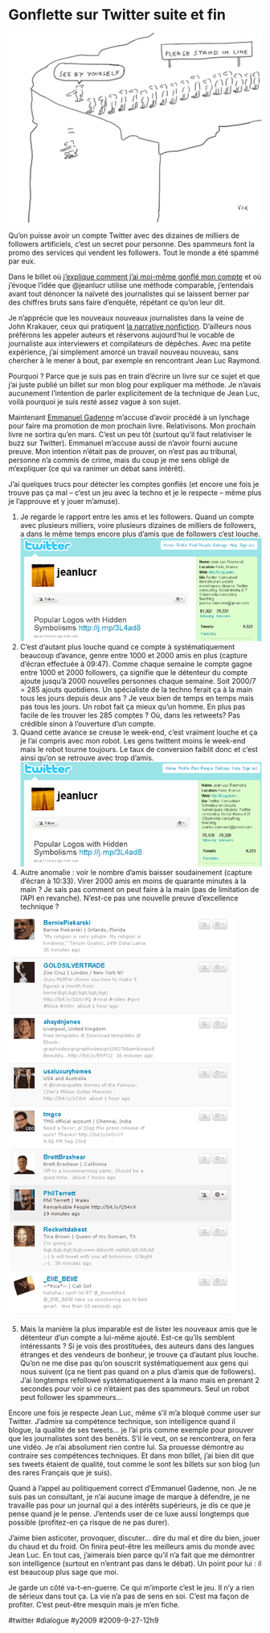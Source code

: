 # Gonflette sur Twitter suite et fin

![](_i/Please_stand_in_line_t.8001.webp)

Qu’on puisse avoir un compte Twitter avec des dizaines de milliers de followers artificiels, c’est un secret pour personne. Des spammeurs font la promo des services qui vendent les followers. Tout le monde a été spammé par eux.

Dans le billet où [j’explique comment j’ai moi-même gonflé mon compte](qui-a-la-plus-grosse-quequette-sur-twitter.md) et où j’évoque l’idée que @jeanlucr utilise une méthode comparable, j’entendais avant tout dénoncer la naïveté des journalistes qui se laissent berner par des chiffres bruts sans faire d’enquête, répétant ce qu’on leur dit.

Je n’apprécie que les nouveaux nouveaux journalistes dans la veine de John Krakauer, ceux qui pratiquent [la narrative nonfiction](../3/narrative-nonfiction.md). D’ailleurs nous préférons les appeler auteurs et réservons aujourd’hui le vocable de journaliste aux interviewers et compilateurs de dépêches. Avec ma petite expérience, j’ai simplement amorcé un travail nouveau nouveau, sans chercher à le mener à bout, par exemple en rencontrant Jean Luc Raymond.

Pourquoi ? Parce que je suis pas en train d’écrire un livre sur ce sujet et que j’ai juste publié un billet sur mon blog pour expliquer ma méthode. Je n’avais aucunement l’intention de parler explicitement de la technique de Jean Luc, voilà pourquoi je suis resté assez vague à son sujet.

Maintenant [Emmanuel Gadenne](http://twitter.com/egadenne/statuses/4412428333) m’accuse d’avoir procédé à un lynchage pour faire ma promotion de mon prochain livre. Relativisons. Mon prochain livre ne sortira qu’en mars. C’est un peu tôt (surtout qu’il faut relativiser le buzz sur Twitter). Emmanuel m’accuse aussi de n’avoir fourni aucune preuve. Mon intention n’était pas de prouver, on n’est pas au tribunal, personne n’a commis de crime, mais du coup je me sens obligé de m’expliquer (ce qui va ranimer un débat sans intérêt).

J’ai quelques trucs pour détecter les comptes gonflés (et encore une fois je trouve pas ça mal – c’est un jeu avec la techno et je le respecte – même plus je l’approuve et y jouer m’amuse).

1. Je regarde le rapport entre les amis et les followers. Quand un compte avec plusieurs milliers, voire plusieurs dizaines de milliers de followers, a dans le même temps encore plus d’amis que de followers c’est louche.  
![jeanlurc](_i/jeanlurc.png)
2. C’est d’autant plus louche quand ce compte à systématiquement beaucoup d’avance, genre entre 1000 et 2000 amis en plus (capture d’écran effectuée à 09:47). Comme chaque semaine le compte gagne entre 1000 et 2000 followers, ça signifie que le détenteur du compte ajoute jusqu’à 2000 nouvelles personnes chaque semaine. Soit 2000/7 = 285 ajouts quotidiens. Un spécialiste de la techno ferait ça à la main tous les jours depuis deux ans ? Je veux bien de temps en temps mais pas tous les jours. Un robot fait ça mieux qu’un homme. En plus pas facile de les trouver les 285 comptes ? Où, dans les retweets? Pas crédible sinon à l’ouverture d’un compte.
3. Quand cette avance se creuse le week-end, c’est vraiment louche et ça je l’ai compris avec mon robot. Les gens twittent moins le week-end mais le robot tourne toujours. Le taux de conversion faiblit donc et c’est ainsi qu’on se retrouve avec trop d’amis.  
![jeanlurcr](_i/jeanlurc2.png)
4. Autre anomalie : voir le nombre d’amis baisser soudainement (capture d’écran à 10:33). Virer 2000 amis en moins de quarante minutes à la main ? Je sais pas comment on peut faire à la main (pas de limitation de l’API en revanche). N’est-ce pas une nouvelle preuve d’excellence technique ?  

![jean lucr](_i/jeanlurc3.png)

5. Mais la manière la plus imparable est de lister les nouveaux amis que le détenteur d’un compte a lui-même ajouté. Est-ce qu’ils semblent intéressants ? Si je vois des prostituées, des auteurs dans des langues étranges et des vendeurs de bonheur, je trouve ça d’autant plus louche. Qu’on ne me dise pas qu’on souscrit systématiquement aux gens qui nous suivent (ça ne tient pas quand on a plus d’amis que de followers). J’ai longtemps refollowé systématiquement à la mano mais en prenant 2 secondes pour voir si ce n’étaient pas des spammeurs. Seul un robot peut follower les spammeurs…

Encore une fois je respecte Jean Luc, même s’il m’a bloqué comme user sur Twitter. J’admire sa compétence technique, son intelligence quand il blogue, la qualité de ses tweets… je l’ai pris comme exemple pour prouver que les journalistes sont des benêts. S’il le veut, on se rencontrera, on fera une vidéo. Je n’ai absolument rien contre lui. Sa prouesse démontre au contraire ses compétences techniques. Et dans mon billet, j’ai bien dit que ses tweets étaient de qualité, tout comme le sont les billets sur son blog (un des rares Français que je suis).

Quand à l’appel au politiquement correct d’Emmanuel Gadenne, non. Je ne suis pas un consultant, je n’ai aucune image de marque à défendre, je ne travaille pas pour un journal qui a des intérêts supérieurs, je dis ce que je pense quand je le pense. J’entends user de ce luxe aussi longtemps que possible (profitez-en ça risque de ne pas durer).

J’aime bien asticoter, provoquer, discuter… dire du mal et dire du bien, jouer du chaud et du froid. On finira peut-être les meilleurs amis du monde avec Jean Luc. En tout cas, j’aimerais bien parce qu’il n’a fait que me démontrer son intelligence (surtout en n’entrant pas dans le débat). Un point pour lui : il est beaucoup plus sage que moi.

Je garde un côté va-t-en-guerre. Ce qui m’importe c’est le jeu. Il n’y a rien de sérieux dans tout ça. La vie n’a pas de sens en soi. C’est ma façon de profiter. C’est peut-être mesquin mais je m’en fiche.

#twitter #dialogue #y2009 #2009-9-27-12h9
